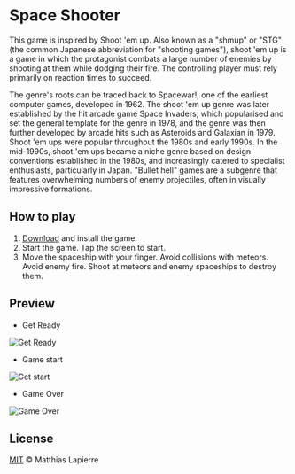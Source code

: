 # Space Shooter

This game is inspired by Shoot 'em up. Also known as a "shmup" or "STG" (the common Japanese abbreviation for "shooting games"), shoot 'em up is a game in which the protagonist combats a large number of enemies by shooting at them while dodging their fire. The controlling player must rely primarily on reaction times to succeed.

The genre's roots can be traced back to Spacewar!, one of the earliest computer games, developed in 1962. The shoot 'em up genre was later established by the hit arcade game Space Invaders, which popularised and set the general template for the genre in 1978, and the genre was then further developed by arcade hits such as Asteroids and Galaxian in 1979. Shoot 'em ups were popular throughout the 1980s and early 1990s. In the mid-1990s, shoot 'em ups became a niche genre based on design conventions established in the 1980s, and increasingly catered to specialist enthusiasts, particularly in Japan. "Bullet hell" games are a subgenre that features overwhelming numbers of enemy projectiles, often in visually impressive formations.

## How to play

1. [Download](https://github.com/MatthiasLapierre/SpaceShooter/releases/download/1.0/spaceshooter.apk) and install the game.
2. Start the game. Tap the screen to start.
3. Move the spaceship with your finger. Avoid collisions with meteors. Avoid enemy fire. Shoot at meteors and enemy spaceships to destroy them.

## Preview

- Get Ready

![Get Ready](https://github.com/MatthiasLapierre/SpaceShooter/blob/master/resources/readme_img/start.png)

- Game start

![Get start](https://github.com/MatthiasLapierre/SpaceShooter/blob/master/resources/readme_img/play.png)

- Game Over

![Game Over](https://github.com/MatthiasLapierre/SpaceShooter/blob/master/resources/readme_img/game_over.png)

## License

[MIT](https://github.com/MatthiasLapierre/SpaceShooter/blob/master/LICENSE) © Matthias Lapierre